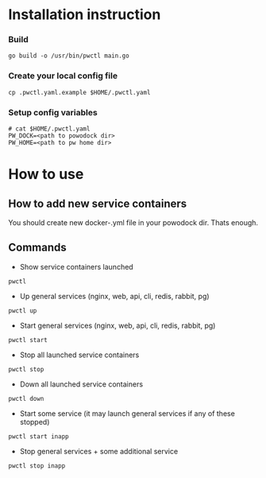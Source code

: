 # Installation instruction
### Build
```
go build -o /usr/bin/pwctl main.go
```
### Create your local config file
```
cp .pwctl.yaml.example $HOME/.pwctl.yaml
```
### Setup config variables
```
# cat $HOME/.pwctl.yaml
PW_DOCK=<path to powodock dir>
PW_HOME=<path to pw home dir>
```
# How to use
## How to add new service containers
You should create new docker-<servicename>.yml file in your powodock dir.
Thats enough.

## Commands
- Show service containers launched
```
pwctl
```
- Up general services (nginx, web, api, cli, redis, rabbit, pg)
```
pwctl up
```

- Start general services (nginx, web, api, cli, redis, rabbit, pg)
```
pwctl start
```

- Stop all launched service containers
```
pwctl stop
```

- Down all launched service containers
```
pwctl down
```

- Start some service (it may launch general services if any of these stopped)
```
pwctl start inapp
```

- Stop general services + some additional service
```
pwctl stop inapp
```
